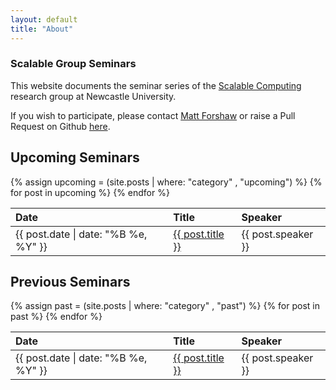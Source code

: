```yaml
---
layout: default
title: "About"
---
```


<!-- You can edit this whole page, remove it, or use it as basis for any non-post pages you have. -->
<section class="content">

<!-- # {{ site.name }}

<ul class="listing">
<li>
<span>Fall 2018</span><a href="{{ site.url }}/upcoming.html">Upcoming Topics</a>
</li>
  {% assign upcoming = (site.posts | where: "category" , "upcoming") %}
  {% for post in upcoming reversed %}
    {% if forloop.first %}
    <li style="text-indent: 2em;">
	<span>{{ post.date | date: "%B %e, %Y" }}</span> Next topic: <a href="{{ site.url }}{{ post.url }}">{{ post.title }}</a>
	</li>
    {% endif %}
  {% endfor %}
<li>
<span>2015-2016</span><a href="{{ site.url }}/previous.html">Previous Topics</a>
</li>
</ul> -->


<section class="content">

Scalable Group Seminars
===============
This website documents the seminar series of the <a href="http://www.ncl.ac.uk/computing/research/groups/scalable/#about">Scalable Computing</a> research group at Newcastle University.

If you wish to participate, please contact <a href="mailto:matthew.forshaw@ncl.ac.uk">Matt Forshaw</a> or raise a Pull Request on Github <a href="https://github.com/NewcastleScalableComputing/NewcastleScalableComputing.github.io/pulls">here</a>.

<!-- ## Upcoming Seminars
<table>
  <thead>
    <tr>
      <th style="text-align: left">Date</th>
      <th style="text-align: left">Title</th>
      <th style="text-align: left">Speaker</th>
    </tr>
  </thead>
  <tbody>
  {% assign upcoming = (site.posts | where: "category" , "upcoming") %}
  {% if upcoming == null %}
    <p>test</p>

  {% endif %}
  {% for post in upcoming reversed %}
    <tr>
      <td style="text-align: left">{{ post.date | date: "%B %e, %Y" }}</td>
      <td style="text-align: left"><a href="{{ site.url }}{{ post.url }}">{{ post.title }}</a></td>
      <td style="text-align: left">TBC</td>
    </tr>
  {% endfor %}
  </tbody>
</table> -->



## Upcoming Seminars
<table>
  <thead>
    <tr>
      <th style="text-align: left">Date</th>
      <th style="text-align: left">Title</th>
      <th style="text-align: left">Speaker</th>
    </tr>
  </thead>
  <tbody>
  {% assign upcoming = (site.posts | where: "category" , "upcoming") %}
  {% for post in upcoming %}
    <tr>
      <td style="text-align: left">{{ post.date | date: "%B %e, %Y" }}</td>
      <td style="text-align: left"><a href="{{ site.url }}{{ post.url }}">{{ post.title }}</a></td>
      <td style="text-align: left">{{ post.speaker }}</td>
    </tr>
  {% endfor %}
  </tbody>
</table>


## Previous Seminars
<table>
  <thead>
    <tr>
      <th style="text-align: left">Date</th>
      <th style="text-align: left">Title</th>
      <th style="text-align: left">Speaker</th>
    </tr>
  </thead>
  <tbody>
  {% assign past = (site.posts | where: "category" , "past") %}
  {% for post in past %}
    <tr>
      <td style="text-align: left">{{ post.date | date: "%B %e, %Y" }}</td>
      <td style="text-align: left"><a href="{{ site.url }}{{ post.url }}">{{ post.title }}</a></td>
      <td style="text-align: left">{{ post.speaker }}</td>
    </tr>
  {% endfor %}
  </tbody>
</table>

</section>


</section>
